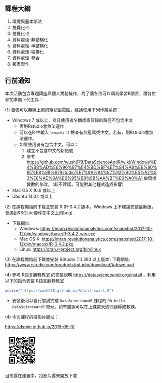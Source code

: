 
## 課程大綱

1. 環境與基本語法
2. 視覺化-1
3. 視覺化-2
4. 資料處理-非結構化
5. 資料處理-半結構化
6. 資料處理-結構化
7. 資料處理-整合
8. 報表製作

## 行前通知

本次活動包含專題講座與個人實務操作，為了讓各位可以順利學習R語言，請各位參加準備下列工具：

(1) 自備可以無線上網的筆記型電腦，建議使用下列作業系統：

- Windows 7 或以上，並且使用者名稱或家目錄的路徑不包含中文
    - 否則Rstudio會無法運作
    - 可以在R 中輸入 `tempdir()` 檢查有無亂碼或中文。若有，則Rstudio會無法運作。
    - 如果使用者有包含中文，可以：
        1. 建立不包含中文的新帳號
        2. 參考 <https://github.com/wush978/DataScienceAndR/wiki/Windows%E4%B8%AD%E6%96%87%E4%BD%BF%E7%94%A8%E8%80%85%E8%88%87Rstudio%E7%9A%84%E7%92%B0%E5%A2%83%E8%AE%8A%E6%95%B8%E8%AA%BF%E6%A0%A1> 做環境變數的修改。（較不建議，可能對其他程式造成影響）
- Mac OS X 10.9 或以上
- Ubuntu 14.04 或以上

(2) 在課程開始前下載並安裝 R (R-3.4.2 版本，Windows 上不建議安裝最新版，會遇到RSQLite套件在中文上的bug)

- 下載網址:
    - Windows: <https://mran.revolutionanalytics.com/snapshot/2017-10-12/bin/windows/base/R-3.4.2-win.exe>
    - Mac OS X: <https://mran.revolutionanalytics.com/snapshot/2017-10-12/bin/macosx/R-3.4.2.pkg>
    - Linux: <https://cran.r-project.org/bin/linux>

(3) 在課程開始前下載並安裝 RStudio (1.1.383 以上版本)
    下載網址:
    <https://www.rstudio.com/products/rstudio/download/#download>

(4) 參考 R語言翻轉教室 的安裝說明 <https://datascienceandr.org/install> ，利用以下的指令安裝 R語言翻轉教室

```r
source("https://wush978.github.io/R/init-swirl.R")
```

- 安裝後可以自行嘗試完成 `DataScienceAndR` 課程的 `00-Hello-DataScienceAndR` 單元。如有錯誤可以在上課當天詢問講師或教練。

(4) 本次課程的投影片網址：

<https://dspim.github.io/2019-05-R/>

![](qrcode.png)

目前還在建置中，投影片還未開放下載
